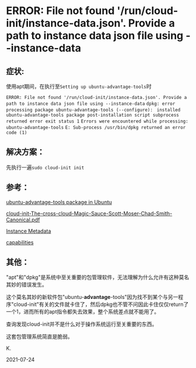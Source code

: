 <meta name="created" content="2021-07-24">

# ERROR: File not found '/run/cloud-init/instance-data.json'. Provide a path to instance data json file using --instance-data

## 症状:

使用apt期间，在执行至`Setting up ubuntu-advantage-tools`时

`ERROR: File not found '/run/cloud-init/instance-data.json'. Provide a path to instance data json file using --instance-data`
`dpkg: error processing package ubuntu-advantage-tools (--configure):`
` installed ubuntu-advantage-tools package post-installation script subprocess returned error exit status 1`
`Errors were encountered while processing:`
` ubuntu-advantage-tools`
`E: Sub-process /usr/bin/dpkg returned an error code (1)`

## 解决方案：

先执行一遍`sudo cloud-init init`

## 参考：

[ubuntu-advantage-tools package in Ubuntu](https://launchpad.net/ubuntu/+source/ubuntu-advantage-tools)

[cloud-init-The-cross-cloud-Magic-Sauce-Scott-Moser-Chad-Smith-Canonical.pdf](https://events19.linuxfoundation.org/wp-content/uploads/2017/12/cloud-init-The-cross-cloud-Magic-Sauce-Scott-Moser-Chad-Smith-Canonical.pdf)

[Instance Metadata](https://cloudinit.readthedocs.io/en/18.4/topics/instancedata.html)


[capabilities](https://cloudinit.readthedocs.io/en/18.4/_sources/topics/capabilities.rst.txt)

## 其他：

"apt"和"dpkg"是系统中至关重要的包管理软件，无法理解为什么允许有这种莫名其妙的错误发生。

这个莫名其妙的新软件包"ubuntu-**advantage**-tools"因为找不到某个与另一程序"cloud-init"有关的文件就卡住了，然后dpkg也不管不问因此卡住仅仅return了一个1，进而所有的apt指令都失去效果，整个系统差点就不能用了。

查询发现cloud-init并不是什么对于操作系统运行至关重要的东西。

这套包管理系统简直是脆弱。

K.

2021-07-24
